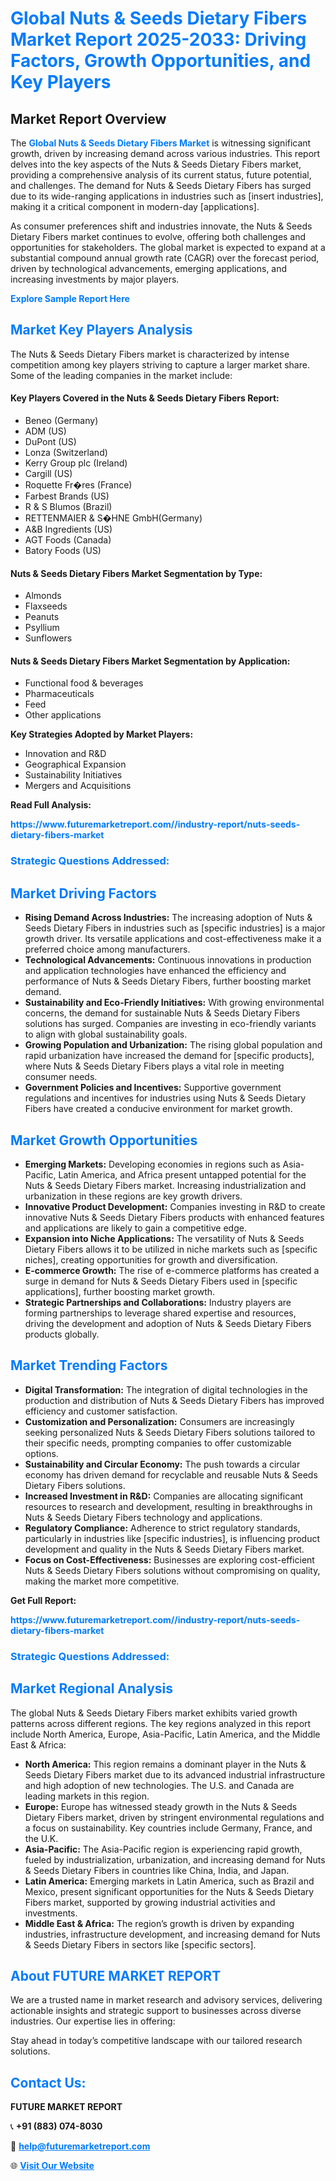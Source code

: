 <h1 style="color: #007BFF;">Global Nuts & Seeds Dietary Fibers Market Report 2025-2033: Driving Factors, Growth Opportunities, and Key Players</h1>

<section id="overview">
<h2>Market Report Overview</h2>
<p>The <a href="https://www.futuremarketreport.com//industry-report/nuts-seeds-dietary-fibers-market" style="color: #007BFF; text-decoration: none;"><strong>Global Nuts & Seeds Dietary Fibers Market</strong></a> is witnessing significant growth, driven by increasing demand across various industries. This report delves into the key aspects of the Nuts & Seeds Dietary Fibers market, providing a comprehensive analysis of its current status, future potential, and challenges. The demand for Nuts & Seeds Dietary Fibers has surged due to its wide-ranging applications in industries such as [insert industries], making it a critical component in modern-day [applications].</p>
<p>As consumer preferences shift and industries innovate, the Nuts & Seeds Dietary Fibers market continues to evolve, offering both challenges and opportunities for stakeholders. The global market is expected to expand at a substantial compound annual growth rate (CAGR) over the forecast period, driven by technological advancements, emerging applications, and increasing investments by major players.</p>
</section>

<section id="overview">
<p><a href="https://www.futuremarketreport.com//request-sample/reportId=50185" style="color: #007BFF; text-decoration: none;"><strong>Explore Sample Report Here</strong></a></p>
</section>

<section id="key-players">
<h2 style="color: #007BFF;">Market Key Players Analysis</h2>
<p>The Nuts & Seeds Dietary Fibers market is characterized by intense competition among key players striving to capture a larger market share. Some of the leading companies in the market include:</p>
<h4>Key Players Covered in the Nuts & Seeds Dietary Fibers Report:</h4>
<ul><li>Beneo (Germany)</li><li>ADM (US)</li><li>DuPont (US)</li><li>Lonza (Switzerland)</li><li>Kerry Group plc (Ireland)</li><li>Cargill (US)</li><li>Roquette Fr�res (France)</li><li>Farbest Brands (US)</li><li>R &amp; S Blumos (Brazil)</li><li>RETTENMAIER &amp; S�HNE GmbH(Germany)</li><li>A&amp;B Ingredients (US)</li><li>AGT Foods (Canada)</li><li>Batory Foods (US)</li></ul>
<h4>Nuts & Seeds Dietary Fibers Market Segmentation by Type:</h4>
<ul><li>Almonds</li><li>Flaxseeds</li><li>Peanuts</li><li>Psyllium</li><li>Sunflowers</li></ul>

<h4>Nuts & Seeds Dietary Fibers Market Segmentation by Application:</h4>
<ul><li>Functional food &amp; beverages</li><li>Pharmaceuticals</li><li>Feed</li><li>Other applications</li></ul>
<p><strong>Key Strategies Adopted by Market Players:</strong></p>
<ul>
<li>Innovation and R&D</li>
<li>Geographical Expansion</li>
<li>Sustainability Initiatives</li>
<li>Mergers and Acquisitions</li>
</ul>
</section>

<section>
<p><strong>Read Full Analysis: </strong></p><a href="https://www.futuremarketreport.com//industry-report/nuts-seeds-dietary-fibers-market" style="color: #007BFF; text-decoration: none;"><strong>https://www.futuremarketreport.com//industry-report/nuts-seeds-dietary-fibers-market</strong></a>
<h3 style="color: #007BFF;">Strategic Questions Addressed:</h3>
</section>

<section id="driving-factors">
<h2 style="color: #007BFF;">Market Driving Factors</h2>
<ul>
<li><strong>Rising Demand Across Industries:</strong> The increasing adoption of Nuts & Seeds Dietary Fibers in industries such as [specific industries] is a major growth driver. Its versatile applications and cost-effectiveness make it a preferred choice among manufacturers.</li>
<li><strong>Technological Advancements:</strong> Continuous innovations in production and application technologies have enhanced the efficiency and performance of Nuts & Seeds Dietary Fibers, further boosting market demand.</li>
<li><strong>Sustainability and Eco-Friendly Initiatives:</strong> With growing environmental concerns, the demand for sustainable Nuts & Seeds Dietary Fibers solutions has surged. Companies are investing in eco-friendly variants to align with global sustainability goals.</li>
<li><strong>Growing Population and Urbanization:</strong> The rising global population and rapid urbanization have increased the demand for [specific products], where Nuts & Seeds Dietary Fibers plays a vital role in meeting consumer needs.</li>
<li><strong>Government Policies and Incentives:</strong> Supportive government regulations and incentives for industries using Nuts & Seeds Dietary Fibers have created a conducive environment for market growth.</li>
</ul>
</section>

<section id="growth-opportunities">
<h2 style="color: #007BFF;">Market Growth Opportunities</h2>
<ul>
<li><strong>Emerging Markets:</strong> Developing economies in regions such as Asia-Pacific, Latin America, and Africa present untapped potential for the Nuts & Seeds Dietary Fibers market. Increasing industrialization and urbanization in these regions are key growth drivers.</li>
<li><strong>Innovative Product Development:</strong> Companies investing in R&D to create innovative Nuts & Seeds Dietary Fibers products with enhanced features and applications are likely to gain a competitive edge.</li>
<li><strong>Expansion into Niche Applications:</strong> The versatility of Nuts & Seeds Dietary Fibers allows it to be utilized in niche markets such as [specific niches], creating opportunities for growth and diversification.</li>
<li><strong>E-commerce Growth:</strong> The rise of e-commerce platforms has created a surge in demand for Nuts & Seeds Dietary Fibers used in [specific applications], further boosting market growth.</li>
<li><strong>Strategic Partnerships and Collaborations:</strong> Industry players are forming partnerships to leverage shared expertise and resources, driving the development and adoption of Nuts & Seeds Dietary Fibers products globally.</li>
</ul>
</section>

<section id="trending-factors">
<h2 style="color: #007BFF;">Market Trending Factors</h2>
<ul>
<li><strong>Digital Transformation:</strong> The integration of digital technologies in the production and distribution of Nuts & Seeds Dietary Fibers has improved efficiency and customer satisfaction.</li>
<li><strong>Customization and Personalization:</strong> Consumers are increasingly seeking personalized Nuts & Seeds Dietary Fibers solutions tailored to their specific needs, prompting companies to offer customizable options.</li>
<li><strong>Sustainability and Circular Economy:</strong> The push towards a circular economy has driven demand for recyclable and reusable Nuts & Seeds Dietary Fibers solutions.</li>
<li><strong>Increased Investment in R&D:</strong> Companies are allocating significant resources to research and development, resulting in breakthroughs in Nuts & Seeds Dietary Fibers technology and applications.</li>
<li><strong>Regulatory Compliance:</strong> Adherence to strict regulatory standards, particularly in industries like [specific industries], is influencing product development and quality in the Nuts & Seeds Dietary Fibers market.</li>
<li><strong>Focus on Cost-Effectiveness:</strong> Businesses are exploring cost-efficient Nuts & Seeds Dietary Fibers solutions without compromising on quality, making the market more competitive.</li>
</ul>
</section>

<section>
<p><strong>Get Full Report: </strong></p><a href="https://www.futuremarketreport.com//industry-report/nuts-seeds-dietary-fibers-market" style="color: #007BFF; text-decoration: none;"><strong>https://www.futuremarketreport.com//industry-report/nuts-seeds-dietary-fibers-market</strong></a>
<h3 style="color: #007BFF;">Strategic Questions Addressed:</h3>
</section>


<section id="regional-analysis">
<h2 style="color: #007BFF;">Market Regional Analysis</h2>
<p>The global Nuts & Seeds Dietary Fibers market exhibits varied growth patterns across different regions. The key regions analyzed in this report include North America, Europe, Asia-Pacific, Latin America, and the Middle East & Africa:</p>
<ul>
<li><strong>North America:</strong> This region remains a dominant player in the Nuts & Seeds Dietary Fibers market due to its advanced industrial infrastructure and high adoption of new technologies. The U.S. and Canada are leading markets in this region.</li>
<li><strong>Europe:</strong> Europe has witnessed steady growth in the Nuts & Seeds Dietary Fibers market, driven by stringent environmental regulations and a focus on sustainability. Key countries include Germany, France, and the U.K.</li>
<li><strong>Asia-Pacific:</strong> The Asia-Pacific region is experiencing rapid growth, fueled by industrialization, urbanization, and increasing demand for Nuts & Seeds Dietary Fibers in countries like China, India, and Japan.</li>
<li><strong>Latin America:</strong> Emerging markets in Latin America, such as Brazil and Mexico, present significant opportunities for the Nuts & Seeds Dietary Fibers market, supported by growing industrial activities and investments.</li>
<li><strong>Middle East & Africa:</strong> The region’s growth is driven by expanding industries, infrastructure development, and increasing demand for Nuts & Seeds Dietary Fibers in sectors like [specific sectors].</li>
</ul>
</section>

<footer>
<h2 style="color: #007BFF;">About FUTURE MARKET REPORT</h2>
<p>We are a trusted name in market research and advisory services, delivering actionable insights and strategic support to businesses across diverse industries. Our expertise lies in offering:</p>

<p>Stay ahead in today’s competitive landscape with our tailored research solutions.</p>

<h2 style="color: #007BFF;">Contact Us:</h2>
<p><strong>FUTURE MARKET REPORT</strong></p>
<p>📞 <strong>+91 (883) 074-8030</strong></p>
<p>📧 <strong><a href="mailto:help@futuremarketreport.com" style="color: #007BFF;">help@futuremarketreport.com</a></strong></p>
<p>🌐 <strong><a href="https://www.futuremarketreport.com/" style="color: #007BFF;">Visit Our Website</a></strong></p>
</footer>